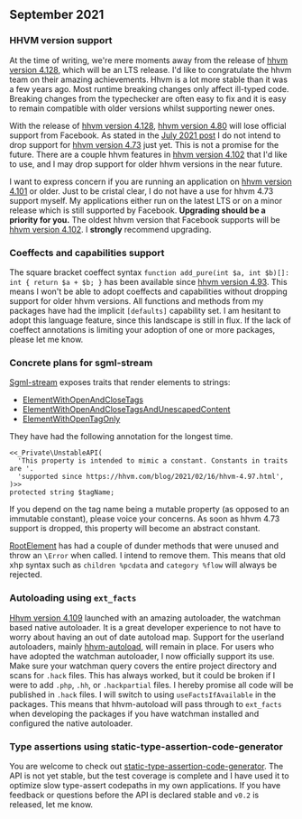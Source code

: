 ## September 2021

### HHVM version support

At the time of writing, we're mere moments away from the release of [hhvm version 4.128](https://hhvm.com/blog/2021/09/21/hhvm-4.128.html), which will be an LTS release. I'd like to congratulate the hhvm team on their amazing achievements. Hhvm is a lot more stable than it was a few years ago. Most runtime breaking changes only affect ill-typed code. Breaking changes from the typechecker are often easy to fix and it is easy to remain compatible with older versions whilst supporting newer ones.

With the release of [hhvm version 4.128](https://hhvm.com/blog/2021/09/21/hhvm-4.128.html), [hhvm version 4.80](https://hhvm.com/blog/2020/10/21/hhvm-4.80.html) will lose official support from Facebook. As stated in the [July 2021 post](https://github.com/hershel-theodore-layton/hershel-theodore-layton/blob/master/2021-07.md) I do not intend to drop support for [hhvm version 4.73](https://hhvm.com/blog/2020/09/02/hhvm-4.73.html) just yet. This is not a promise for the future. There are a couple hhvm features in [hhvm version 4.102](https://hhvm.com/blog/2021/03/29/extending-hhvm-4.102-support.html) that I'd like to use, and I may drop support for older hhvm versions in the near future.

I want to express concern if you are running an application on [hhvm version 4.101](https://hhvm.com/blog/2021/03/16/hhvm-4.101.html) or older. Just to be cristal clear, I do not have a use for hhvm 4.73 support myself. My applications either run on the latest LTS or on a minor release which is still supported by Facebook. **Upgrading should be a priority for you.** The oldest hhvm version that Facebook supports will be [hhvm version 4.102](https://hhvm.com/blog/2021/03/29/extending-hhvm-4.102-support.html). I **strongly** recommend upgrading.

### Coeffects and capabilities support

The square bracket coeffect syntax `function add_pure(int $a, int $b)[]: int { return $a + $b; }` has been available since [hhvm version 4.93](https://hhvm.com/blog/2021/01/19/hhvm-4.93.html). This means I won't be able to adopt coeffects and capabilities without dropping support for older hhvm versions. All functions and methods from my packages have had the implicit `[defaults]` capability set. I am hesitant to adopt this language feature, since this landscape is still in flux. If the lack of coeffect annotations is limiting your adoption of one or more packages, please let me know.

### Concrete plans for sgml-stream

[Sgml-stream](https://github.com/hershel-theodore-layton/sgml-stream) exposes traits that render elements to strings:
 - [ElementWithOpenAndCloseTags](https://github.com/hershel-theodore-layton/sgml-stream/blob/0e102c9a99aebc4b6904fafbcf09bdf1e1358f3c/src/rendering/ElementWithOpenAndCloseTags.hack)
 - [ElementWithOpenAndCloseTagsAndUnescapedContent](https://github.com/hershel-theodore-layton/sgml-stream/blob/0e102c9a99aebc4b6904fafbcf09bdf1e1358f3c/src/rendering/ElementWithOpenAndCloseTagsAndUnescapedContent.hack)
 - [ElementWithOpenTagOnly](https://github.com/hershel-theodore-layton/sgml-stream/blob/0e102c9a99aebc4b6904fafbcf09bdf1e1358f3c/src/rendering/ElementWithOpenTagOnly.hack)

They have had the following annotation for the longest time.


```HACK
<<_Private\UnstableAPI(
  'This property is intended to mimic a constant. Constants in traits are '.
  'supported since https://hhvm.com/blog/2021/02/16/hhvm-4.97.html',
)>>
protected string $tagName;
```

If you depend on the tag name being a mutable property (as opposed to an immutable constant), please voice your concerns. As soon as hhvm 4.73 support is dropped, this property will become an abstract constant.

[RootElement](https://github.com/hershel-theodore-layton/sgml-stream/blob/0e102c9a99aebc4b6904fafbcf09bdf1e1358f3c/src/element/RootElement.hack#L267-L309) has had a couple of dunder methods that were unused and throw an `\Error` when called. I intend to remove them. This means that old xhp syntax such as `children %pcdata` and `category %flow` will always be rejected.

### Autoloading using `ext_facts`

[Hhvm version 4.109](https://hhvm.com/blog/2021/05/11/hhvm-4.109.html) launched with an amazing autoloader, the watchman based native autoloader. It is a great developer experience to not have to worry about having an out of date autoload map. Support for the userland autoloaders, mainly [hhvm-autoload](https://github.com/hhvm/hhvm-autoload), will remain in place. For users who have adopted the watchman autoloader, I now officially support its use. Make sure your watchman query covers the entire project directory and scans for `.hack` files. This has always worked, but it could be broken if I were to add `.php`, `.hh`, or `.hackpartial` files. I hereby promise all code will be published in `.hack` files. I will switch to using `useFactsIfAvailable` in the packages. This means that hhvm-autoload will pass through to `ext_facts` when developing the packages if you have watchman installed and configured the native autoloader.

### Type assertions using static-type-assertion-code-generator

You are welcome to check out [static-type-assertion-code-generator](https://github.com/hershel-theodore-layton/static-type-assertion-code-generator). The API is not yet stable, but the test coverage is complete and I have used it to optimize slow type-assert codepaths in my own applications. If you have feedback or questions before the API is declared stable and `v0.2` is released, let me know.
